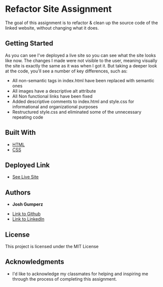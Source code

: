 # Refactor Site Assignment

The goal of this assignment is to refactor & clean up the source code of the linked website, without changing what it does. 

## Getting Started

As you can see I've deployed a live site so you can see what the site looks like now. The changes I made were not visible to the user, meaning visually the site is exactly the same as it was when I got it. But taking a deeper look at the code, you'll see a number of key differences, such as:
- All non-semantic tags in index.html have been replaced with semantic ones
- All images have a descriptive alt attribute
- All Non functional links have been fixed
- Added descriptive comments to index.html and style.css for informational and organizational purposes
- Restructured style.css and eliminated some of the unnecessary repeating code

## Built With

* [HTML](https://developer.mozilla.org/en-US/docs/Web/HTML)
* [CSS](https://developer.mozilla.org/en-US/docs/Web/CSS)

## Deployed Link

* [See Live Site](https://joshgumperz.github.io/refactor-site-assignment-/)


## Authors

* **Josh Gumperz** 

- [Link to Github](https://github.com/JoshGumperz)
- [Link to LinkedIn](https://www.linkedin.com/in/josh-gumperz-8706a8185/)

## License

This project is licensed under the MIT License 

## Acknowledgments

* I'd like to acknowledge my classmates for helping and inspiring me through the process of completing this assignment.